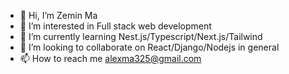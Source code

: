 - 👋 Hi, I’m Zemin Ma
- 👀 I’m interested in Full stack web development
- 🌱 I’m currently learning Nest.js/Typescript/Next.js/Tailwind
- 💞️ I’m looking to collaborate on React/Django/Nodejs in general
- 📫 How to reach me alexma325@gmail.com

<!---
xia0m/xia0m is a ✨ special ✨ repository because its `README.md` (this file) appears on your GitHub profile.
You can click the Preview link to take a look at your changes.
--->
